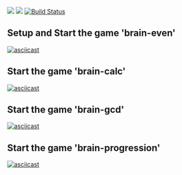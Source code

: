 <a href="https://codeclimate.com/github/timurmb/project-lvl1-s356"><img src="https://api.codeclimate.com/v1/badges/a99a88d28ad37a79dbf6/maintainability" /></a>
<a href="https://codeclimate.com/github/timurmb/project-lvl1-s356/test_coverage"><img src="https://api.codeclimate.com/v1/badges/a99a88d28ad37a79dbf6/test_coverage" /></a>
[![Build Status](https://travis-ci.org/timurmb/project-lvl1-s356.svg?branch=master)](https://travis-ci.org/timurmb/project-lvl1-s356)

## Setup and Start the game 'brain-even'
[![asciicast](https://asciinema.org/a/lyTfDGjOVjIRv3TZJISkc51o1.png)](https://asciinema.org/a/lyTfDGjOVjIRv3TZJISkc51o1?speed=2)

## Start the game 'brain-calc'
[![asciicast](https://asciinema.org/a/DCOPaGR3AcUSi1t7u4apjhZ1P.png)](https://asciinema.org/a/DCOPaGR3AcUSi1t7u4apjhZ1P?speed=3)

## Start the game 'brain-gcd'
[![asciicast](https://asciinema.org/a/ZFX5dzOJ3VgMyRWnfwykavOQ5.png)](https://asciinema.org/a/ZFX5dzOJ3VgMyRWnfwykavOQ5?speed=3)

## Start the game 'brain-progression'
[![asciicast](https://asciinema.org/a/OWIsg9nd55vFO4uGOVpEdiYkt.png)](https://asciinema.org/a/OWIsg9nd55vFO4uGOVpEdiYkt?speed=3)
